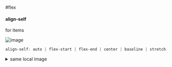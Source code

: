 #flex

#### align-self
for items

![image](https://css-tricks.com/wp-content/uploads/2018/10/align-self.svg)

```css 
align-self: auto | flex-start | flex-end | center | baseline | stretch;
```

<details> 
	<summary>same local image</summary>
	![image](images/align-self.svg) 
</details>